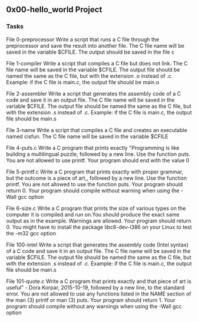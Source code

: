 ## 0x00-hello_world Project ##

### Tasks ###
File 0-preprocessor Write a script that runs a C file through the preprocessor and save the result into another file. The C file name will be saved in the variable $CFILE. The output should be saved in the file c

File 1-compiler Write a script that compiles a C file but does not link. The C file name will be saved in the variable $CFILE. The output file should be named the same as the C file, but with the extension .o instead of .c. Example: if the C file is main.c, the output file should be main.o

File 2-assembler Write a script that generates the assembly code of a C code and save it in an output file. The C file name will be saved in the variable $CFILE. The output file should be named the same as the C file, but with the extension .s instead of .c. Example: if the C file is main.c, the output file should be main.s

File 3-name Write a script that compiles a C file and creates an executable named cisfun. The C file name will be saved in the variable $CFILE

File 4-puts.c Write a C program that prints exactly "Programming is like building a multilingual puzzle, followed by a new line. Use the function puts. You are not allowed to use printf. Your program should end with the value 0

File 5-printf.c Write a C program that prints exactly with proper grammar, but the outcome is a piece of art,, followed by a new line. Use the function printf. You are not allowed to use the function puts. Your program should return 0. Your program should compile without warning when using the -Wall gcc option

File 6-size.c Write a C program that prints the size of various types on the computer it is compiled and run on.You should produce the exact same output as in the example. Warnings are allowed. Your program should return 0. You might have to install the package libc6-dev-i386 on your Linux to test the -m32 gcc option

File 100-intel Write a script that generates the assembly code (Intel syntax) of a C code and save it in an output file. The C file name will be saved in the variable $CFILE. The output file should be named the same as the C file, but with the extension .s instead of .c. Example: if the C file is main.c, the output file should be main.s

File 101-quote.c Write a C program that prints exactly and that piece of art is useful" - Dora Korpar, 2015-10-19, followed by a new line, to the standard error. You are not allowed to use any functions listed in the NAME section of the man (3) printf or man (3) puts. Your program should return 1. Your program should compile without any warnings when using the -Wall gcc option
